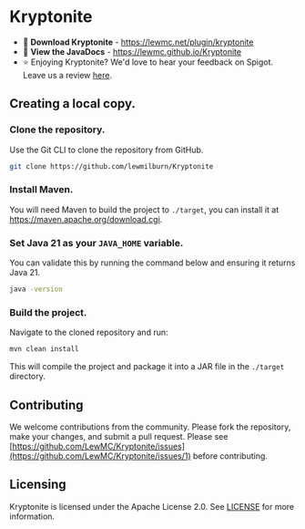 # Kryptonite
- 💾 **Download Kryptonite** - https://lewmc.net/plugin/kryptonite
- 🔧 **View the JavaDocs** - https://lewmc.github.io/Kryptonite
- ⭐ Enjoying Kryptonite? We'd love to hear your feedback on Spigot. Leave us a review [here](https://www.spigotmc.org/resources/kryptonite.116844/).

## Creating a local copy.

### Clone the repository.

Use the Git CLI to clone the repository from GitHub.

```sh
git clone https://github.com/lewmilburn/Kryptonite
```

### Install Maven.

You will need Maven to build the project to `./target`, you can install it at https://maven.apache.org/download.cgi.

### Set Java 21 as your `JAVA_HOME` variable.

You can validate this by running the command below and ensuring it returns Java 21.

```sh
java -version
```

### Build the project.

Navigate to the cloned repository and run:

```sh
mvn clean install
```

This will compile the project and package it into a JAR file in the `./target` directory.

## Contributing

We welcome contributions from the community. Please fork the repository, make your changes, and submit a pull request. Please see [https://github.com/LewMC/Kryptonite/issues](https://github.com/LewMC/Kryptonite/issues/1) before contributing.

## Licensing

Kryptonite is licensed under the Apache License 2.0. See [LICENSE](LICENSE) for more information.
